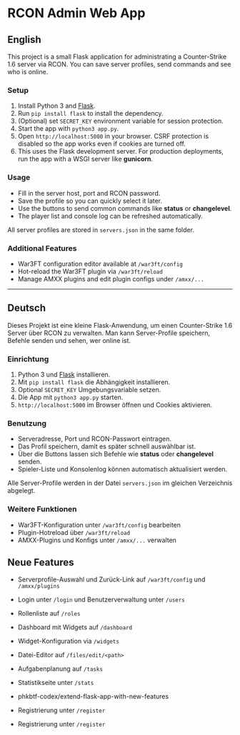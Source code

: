 # RCON Admin Web App

## English

This project is a small Flask application for administrating a Counter-Strike 1.6 server via RCON. You can save server profiles, send commands and see who is online.

### Setup
1. Install Python 3 and [Flask](https://flask.palletsprojects.com/).
2. Run `pip install flask` to install the dependency.
3. (Optional) set `SECRET_KEY` environment variable for session protection.
4. Start the app with `python3 app.py`.
5. Open `http://localhost:5000` in your browser. CSRF protection is disabled so
   the app works even if cookies are turned off.
6. This uses the Flask development server. For production deployments, run the
   app with a WSGI server like **gunicorn**.

### Usage
- Fill in the server host, port and RCON password.
- Save the profile so you can quickly select it later.
- Use the buttons to send common commands like **status** or **changelevel**.
- The player list and console log can be refreshed automatically.

All server profiles are stored in `servers.json` in the same folder.

### Additional Features
- War3FT configuration editor available at `/war3ft/config`
- Hot-reload the War3FT plugin via `/war3ft/reload`
- Manage AMXX plugins and edit plugin configs under `/amxx/...`

---

## Deutsch

Dieses Projekt ist eine kleine Flask-Anwendung, um einen Counter-Strike 1.6 Server über RCON zu verwalten. Man kann Server-Profile speichern, Befehle senden und sehen, wer online ist.

### Einrichtung
1. Python 3 und [Flask](https://flask.palletsprojects.com/) installieren.
2. Mit `pip install flask` die Abhängigkeit installieren.
3. Optional `SECRET_KEY` Umgebungsvariable setzen.
4. Die App mit `python3 app.py` starten.
5. `http://localhost:5000` im Browser öffnen und Cookies aktivieren.

### Benutzung
- Serveradresse, Port und RCON-Passwort eintragen.
- Das Profil speichern, damit es später schnell auswählbar ist.
- Über die Buttons lassen sich Befehle wie **status** oder **changelevel** senden.
- Spieler-Liste und Konsolenlog können automatisch aktualisiert werden.

Alle Server-Profile werden in der Datei `servers.json` im gleichen Verzeichnis abgelegt.

### Weitere Funktionen
- War3FT-Konfiguration unter `/war3ft/config` bearbeiten
- Plugin-Hotreload über `/war3ft/reload`
- AMXX-Plugins und Konfigs unter `/amxx/...` verwalten

## Neue Features
- Serverprofile-Auswahl und Zurück-Link auf `/war3ft/config` und `/amxx/plugins`
- Login unter `/login` und Benutzerverwaltung unter `/users`
- Rollenliste auf `/roles`
- Dashboard mit Widgets auf `/dashboard`
- Widget-Konfiguration via `/widgets`
- Datei-Editor auf `/files/edit/<path>`
- Aufgabenplanung auf `/tasks`
- Statistikseite unter `/stats`
-  phkbtf-codex/extend-flask-app-with-new-features
- Registrierung unter `/register`


- Registrierung unter `/register`



